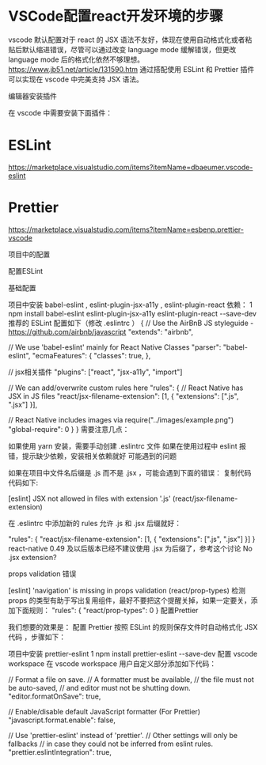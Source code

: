 # VSCode配置react开发环境的步骤
vscode 默认配置对于 react 的 JSX 语法不友好，体现在使用自动格式化或者粘贴后默认缩进错误，尽管可以通过改变 language mode 缓解错误，但更改 language mode 后的格式化依然不够理想。
https://www.jb51.net/article/131590.htm
通过搭配使用 ESLint 和 Prettier 插件可以实现在 vscode 中完美支持 JSX 语法。

编辑器安装插件

在 vscode 中需要安装下面插件：

# ESLint
https://marketplace.visualstudio.com/items?itemName=dbaeumer.vscode-eslint
#  Prettier
https://marketplace.visualstudio.com/items?itemName=esbenp.prettier-vscode



项目中的配置

配置ESLint

基础配置

项目中安装 babel-eslint , eslint-plugin-jsx-a11y , eslint-plugin-react 依赖：
1
npm install babel-eslint eslint-plugin-jsx-a11y eslint-plugin-react --save-dev
推荐的 ESLint 配置如下（修改 .eslintrc ）
{
 // Use the AirBnB JS styleguide - https://github.com/airbnb/javascript
 "extends": "airbnb",
 
 // We use 'babel-eslint' mainly for React Native Classes
 "parser": "babel-eslint",
 "ecmaFeatures": {
  "classes": true,
 },
 
 // jsx相关插件
 "plugins": ["react", "jsx-a11y", "import"]
 
 // We can add/overwrite custom rules here
 "rules": {
  // React Native has JSX in JS files
  "react/jsx-filename-extension": [1, { "extensions": [".js", ".jsx"] }],
 
  // React Native includes images via require("../images/example.png")
  "global-require": 0
 }
}
需要注意几点：

如果使用 yarn 安装，需要手动创建 .eslintrc 文件
如果在使用过程中 eslint 报错，提示缺少依赖，安装相关依赖就好
可能遇到的问题

如果在项目中文件名后缀是 .js 而不是 .jsx ，可能会遇到下面的错误：
复制代码代码如下:

[eslint] JSX not allowed in files with extension '.js' (react/jsx-filename-extension)

在 .eslintrc 中添加新的 rules 允许 .js 和 .jsx 后缀就好：

"rules": {
 "react/jsx-filename-extension": [1, { "extensions": [".js", ".jsx"] }]
}
react-native 0.49 及以后版本已经不建议使用 .jsx 为后缀了，参考这个讨论 No .jsx extension?

props validation 错误

[eslint] 'navigation' is missing in props validation (react/prop-types)
检测 props 的类型有助于写出复用组件，最好不要把这个提醒关掉，如果一定要关，添加下面规则：
"rules": {
 "react/prop-types": 0
}
配置Prettier

我们想要的效果是： 配置 Prettier 按照 ESLint 的规则保存文件时自动格式化 JSX 代码 ，步骤如下：

项目中安装 prettier-eslint
1
npm install prettier-eslint --save-dev
配置 vscode workspace
在 vscode workspace 用户自定义部分添加如下代码：

// Format a file on save. 
// A formatter must be available, 
// the file must not be auto-saved, 
// and editor must not be shutting down.
"editor.formatOnSave": true,
   
// Enable/disable default JavaScript formatter (For Prettier)
"javascript.format.enable": false,
   
// Use 'prettier-eslint' instead of 'prettier'. 
// Other settings will only be fallbacks 
// in case they could not be inferred from eslint rules.
"prettier.eslintIntegration": true,
